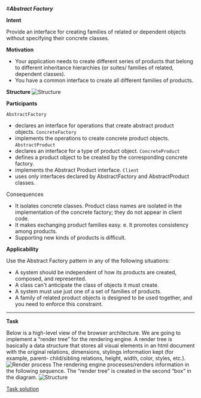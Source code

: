 #**_Abstract Factory_**

**Intent**

Provide an interface for creating families of related or dependent objects without specifying their concrete classes.

**Motivation**
- Your application needs to create different series of products that belong to different inheritance hierarchies (or suites/ families of related, dependent classes).
- You have a common interface to create all different families of products.

**Structure**
![Structure](https://upload.wikimedia.org/wikipedia/commons/thumb/9/9d/Abstract_factory_UML.svg/1354px-Abstract_factory_UML.svg.png)

**Participants**

`AbstractFactory`
- declares an interface for operations that create abstract product objects.
`ConcreteFactory`
- implements the operations to create concrete product objects.
`AbstractProduct`
- declares an interface for a type of product object.
`ConcreteProduct`
- defines a product object to be created by the corresponding concrete factory.
- implements the Abstract Product interface.
`Client`
- uses only interfaces declared by AbstractFactory and AbstractProduct classes.

Consequences
- It isolates concrete classes. Product class names are isolated in the implementation of the concrete factory; they do not appear in client code.
- It makes exchanging product families easy. e. It promotes consistency among products.
- Supporting new kinds of products is difficult.

**Applicability**

Use the Abstract Factory pattern in any of the following situations:
- A system should be independent of how its products are created, composed, and represented.
- A class can't anticipate the class of objects it must create. 
- A system must use just one of a set of families of products.
- A family of related product objects is designed to be used together, and you need to enforce this constraint.

<hr/>

**Task**

Below is a high-level view of the browser architecture. We are going to implement a “render tree” for the rendering engine. A render tree is basically a data structure that stores all visual elements in an html document with the original relations, dimensions, stylings information kept (for example, parent- child/sibling relations, height, width, color, styles, etc.).
![Render process](http://i.imgur.com/rFmvv69.png)
The rendering engine processes/renders information in the following sequence. The “render tree” is created in the second “box” in the diagram.
![Structure](http://i.imgur.com/HcFJkL1.png)

[Task solution](/task)

